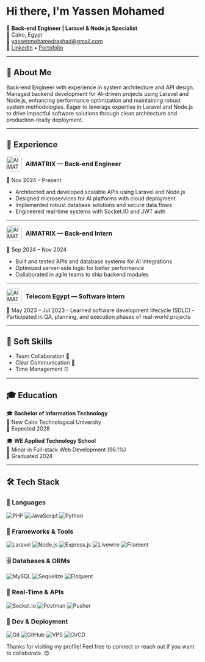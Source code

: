 # Hi there, I'm Yassen Mohamed

🎯 **Back-end Engineer | Laravel & Node.js Specialist**  
📍 Cairo, Egypt  
📧 yassenmohamedrashad@gmail.com  
🔗 [LinkedIn](https://www.linkedin.com/in/yassenmohamedrashad) • [Portofolio](https://yassenmohamedrashad.github.io/Portofolio)

---

## 🚀 About Me

Back-end Engineer with experience in system architecture and API design. Managed backend development for AI-driven 
projects using Laravel and Node.js, enhancing performance optimization and maintaining robust system methodologies. Eager to leverage 
expertise in Laravel and Node.js to drive impactful software solutions through clean architecture and production-ready deployment.

---

## 💼 Experience

<div style="display: flex; align-items: center; gap: 10px; margin-bottom: 8px;">
  <img src="https://media.licdn.com/dms/image/v2/D4D0BAQG-3KTB6PVlvA/company-logo_200_200/B4DZYGtvSKG4AM-/0/1743869377939/aimatrixeg_logo?e=1754524800&v=beta&t=LtxNDnc6Yl_NmGJqhzIKKW_QC6tS_TtRH8WzgbZYg6M" alt="AIMATRIX" height="40" style="border-radius: 6px;">
  <div style="font-size: 16px; font-weight: bold;">AIMATRIX — Back-end Engineer</div>
</div>


📅 Nov 2024 – Present  
- Architected and developed scalable APIs using Laravel and Node.js  
- Designed microservices for AI platforms with cloud deployment  
- Implemented robust database solutions and secure data flows  
- Engineered real-time systems with Socket.IO and JWT auth

---

<div style="display: flex; align-items: center; gap: 10px; margin-bottom: 8px;">
  <img src="https://media.licdn.com/dms/image/v2/D4D0BAQG-3KTB6PVlvA/company-logo_200_200/B4DZYGtvSKG4AM-/0/1743869377939/aimatrixeg_logo?e=1754524800&v=beta&t=LtxNDnc6Yl_NmGJqhzIKKW_QC6tS_TtRH8WzgbZYg6M" alt="AIMATRIX" height="40" style="border-radius: 6px;">
  <div style="font-size: 16px; font-weight: bold;">AIMATRIX — Back-end Intern </div>
</div>

📅 Sep 2024 – Nov 2024  
- Built and tested APIs and database systems for AI integrations  
- Optimized server-side logic for better performance  
- Collaborated in agile teams to ship backend modules
---

<div style="display: flex; align-items: center; gap: 10px; margin-bottom: 8px;">
  <img src="https://upload.wikimedia.org/wikipedia/commons/thumb/0/0f/We_logo.svg/250px-We_logo.svg.png" alt="AIMATRIX" height="40" style="border-radius: 6px;">
  <div style="font-size: 16px; font-weight: bold;">Telecom Egypt — Software Intern</div>
</div> 
📅 May 2023 – Jul 2023  
- Learned software development lifecycle (SDLC)  
- Participated in QA, planning, and execution phases of real-world projects

---

## 🧠 Soft Skills

- Team Collaboration 🤝  
- Clear Communication 💬  
- Time Management ⏰  

---

## 🎓 Education

🎓 **Bachelor of Information Technology**  
📍 New Cairo Technological University  
📅 Expected 2028

🎓 **WE Applied Technology School**  
📍 Minor in Full-stack Web Development (96.1%)  
📅 Graduated 2024

---
## 🛠️ Tech Stack

### 🚀 Languages
![PHP](https://img.shields.io/badge/PHP-777BB4?style=for-the-badge&logo=php&logoColor=white)
![JavaScript](https://img.shields.io/badge/JavaScript-F7DF1E?style=for-the-badge&logo=javascript&logoColor=black)
![Python](https://img.shields.io/badge/Python-3776AB?style=for-the-badge&logo=python&logoColor=white)

### 🧰 Frameworks & Tools
![Laravel](https://img.shields.io/badge/Laravel-E74430?style=for-the-badge&logo=laravel&logoColor=white)
![Node.js](https://img.shields.io/badge/Node.js-339933?style=for-the-badge&logo=nodedotjs&logoColor=white)
![Express.js](https://img.shields.io/badge/Express.js-000000?style=for-the-badge&logo=express&logoColor=white)
![Livewire](https://img.shields.io/badge/Livewire-4E5D94?style=for-the-badge&logo=laravel&logoColor=white)
![Filament](https://img.shields.io/badge/Filament-FF4081?style=for-the-badge&logo=data:image/svg+xml;base64,<base64-encoded-icon>&logoColor=white) <!-- Note: Filament doesn't have an official logo -->

### 🗄️ Databases & ORMs
![MySQL](https://img.shields.io/badge/MySQL-4479A1?style=for-the-badge&logo=mysql&logoColor=white)
![Sequelize](https://img.shields.io/badge/Sequelize-52B0E7?style=for-the-badge&logo=sequelize&logoColor=white)
![Eloquent](https://img.shields.io/badge/Eloquent-FF2D20?style=for-the-badge&logo=laravel&logoColor=white)

### 📡 Real-Time & APIs
![Socket.io](https://img.shields.io/badge/Socket.io-010101?style=for-the-badge&logo=socketdotio&logoColor=white)
![Postman](https://img.shields.io/badge/Postman-FF6C37?style=for-the-badge&logo=postman&logoColor=white)
![Pusher](https://img.shields.io/badge/Pusher-4A154B?style=for-the-badge&logo=pusher&logoColor=white)

### 🔧 Dev & Deployment
![Git](https://img.shields.io/badge/Git-F05032?style=for-the-badge&logo=git&logoColor=white)
![GitHub](https://img.shields.io/badge/GitHub-181717?style=for-the-badge&logo=github&logoColor=white)
![VPS](https://img.shields.io/badge/VPS-007BFF?style=for-the-badge&logo=cloudflare&logoColor=white)
![CI/CD](https://img.shields.io/badge/CI/CD-0A0A0A?style=for-the-badge&logo=githubactions&logoColor=white)


Thanks for visiting my profile! Feel free to connect or reach out if you want to collaborate. 😊
